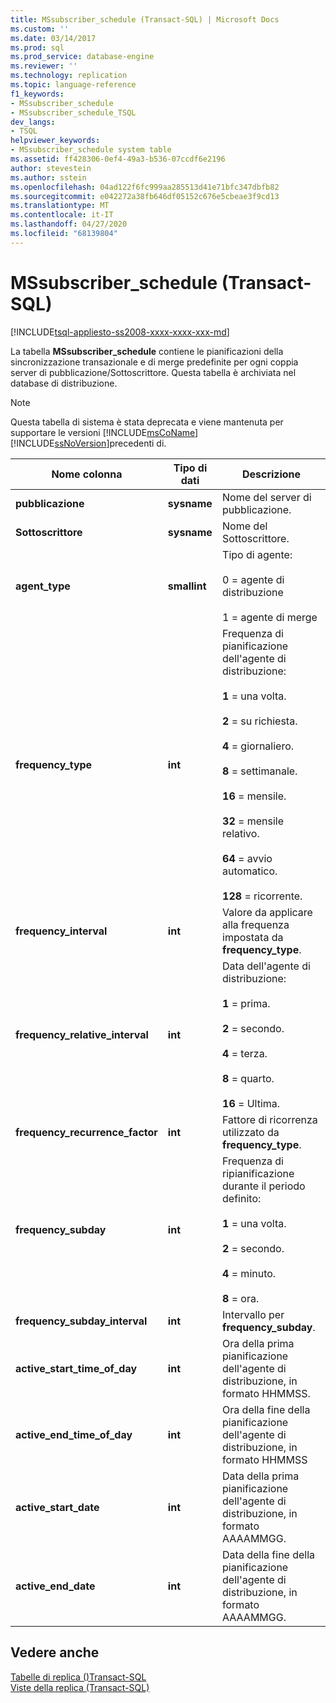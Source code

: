 ```yaml
---
title: MSsubscriber_schedule (Transact-SQL) | Microsoft Docs
ms.custom: ''
ms.date: 03/14/2017
ms.prod: sql
ms.prod_service: database-engine
ms.reviewer: ''
ms.technology: replication
ms.topic: language-reference
f1_keywords:
- MSsubscriber_schedule
- MSsubscriber_schedule_TSQL
dev_langs:
- TSQL
helpviewer_keywords:
- MSsubscriber_schedule system table
ms.assetid: ff428306-0ef4-49a3-b536-07ccdf6e2196
author: stevestein
ms.author: sstein
ms.openlocfilehash: 04ad122f6fc999aa285513d41e71bfc347dbfb82
ms.sourcegitcommit: e042272a38fb646df05152c676e5cbeae3f9cd13
ms.translationtype: MT
ms.contentlocale: it-IT
ms.lasthandoff: 04/27/2020
ms.locfileid: "68139804"
---
```

# <a name="mssubscriber_schedule-transact-sql"></a>MSsubscriber_schedule (Transact-SQL)
[!INCLUDE[tsql-appliesto-ss2008-xxxx-xxxx-xxx-md](../../includes/tsql-appliesto-ss2008-xxxx-xxxx-xxx-md.md)]

  La tabella **MSsubscriber_schedule** contiene le pianificazioni della sincronizzazione transazionale e di merge predefinite per ogni coppia server di pubblicazione/Sottoscrittore. Questa tabella è archiviata nel database di distribuzione.  
  
> [!NOTE]
>  Questa tabella di sistema è stata deprecata e viene mantenuta per supportare le versioni [!INCLUDE[msCoName](../../includes/msconame-md.md)] [!INCLUDE[ssNoVersion](../../includes/ssnoversion-md.md)]precedenti di.  
  
|Nome colonna|Tipo di dati|Descrizione|  
|-----------------|---------------|-----------------|  
|**pubblicazione**|**sysname**|Nome del server di pubblicazione.|  
|**Sottoscrittore**|**sysname**|Nome del Sottoscrittore.|  
|**agent_type**|**smallint**|Tipo di agente:<br /><br /> 0 = agente di distribuzione<br /><br /> 1 = agente di merge|  
|**frequency_type**|**int**|Frequenza di pianificazione dell'agente di distribuzione:<br /><br /> **1** = una volta.<br /><br /> **2** = su richiesta.<br /><br /> **4** = giornaliero.<br /><br /> **8** = settimanale.<br /><br /> **16** = mensile.<br /><br /> **32** = mensile relativo.<br /><br /> **64** = avvio automatico.<br /><br /> **128** = ricorrente.|  
|**frequency_interval**|**int**|Valore da applicare alla frequenza impostata da **frequency_type**.|  
|**frequency_relative_interval**|**int**|Data dell'agente di distribuzione:<br /><br /> **1** = prima.<br /><br /> **2** = secondo.<br /><br /> **4** = terza.<br /><br /> **8** = quarto.<br /><br /> **16** = Ultima.|  
|**frequency_recurrence_factor**|**int**|Fattore di ricorrenza utilizzato da **frequency_type**.|  
|**frequency_subday**|**int**|Frequenza di ripianificazione durante il periodo definito:<br /><br /> **1** = una volta.<br /><br /> **2** = secondo.<br /><br /> **4** = minuto.<br /><br /> **8** = ora.|  
|**frequency_subday_interval**|**int**|Intervallo per **frequency_subday**.|  
|**active_start_time_of_day**|**int**|Ora della prima pianificazione dell'agente di distribuzione, in formato HHMMSS.|  
|**active_end_time_of_day**|**int**|Ora della fine della pianificazione dell'agente di distribuzione, in formato HHMMSS|  
|**active_start_date**|**int**|Data della prima pianificazione dell'agente di distribuzione, in formato AAAAMMGG.|  
|**active_end_date**|**int**|Data della fine della pianificazione dell'agente di distribuzione, in formato AAAAMMGG.|  
  
## <a name="see-also"></a>Vedere anche  
 [Tabelle di replica &#40;&#41;Transact-SQL](../../relational-databases/system-tables/replication-tables-transact-sql.md)   
 [Viste della replica &#40;Transact-SQL&#41;](../../relational-databases/system-views/replication-views-transact-sql.md)  
  
  
